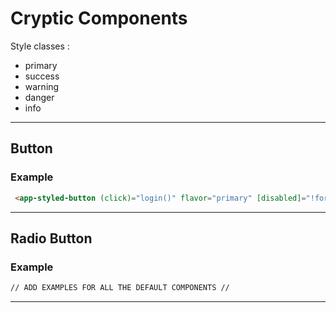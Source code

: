 # Cryptic Components


Style classes :
- primary
- success
- warning
- danger
- info

---

## Button

### Example

```html
 <app-styled-button (click)="login()" flavor="primary" [disabled]="!form.valid">Log in</app-styled-button>
 ```

---

## Radio Button

### Example

```html
// ADD EXAMPLES FOR ALL THE DEFAULT COMPONENTS //
```

---
